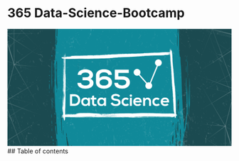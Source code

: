 # 365 Data-Science-Bootcamp
<img src="https://github.com/NishitaErvantikar9/Data-Science-Bootcamp/blob/main/Course/Media/course_cover.png" >
## Table of contents
